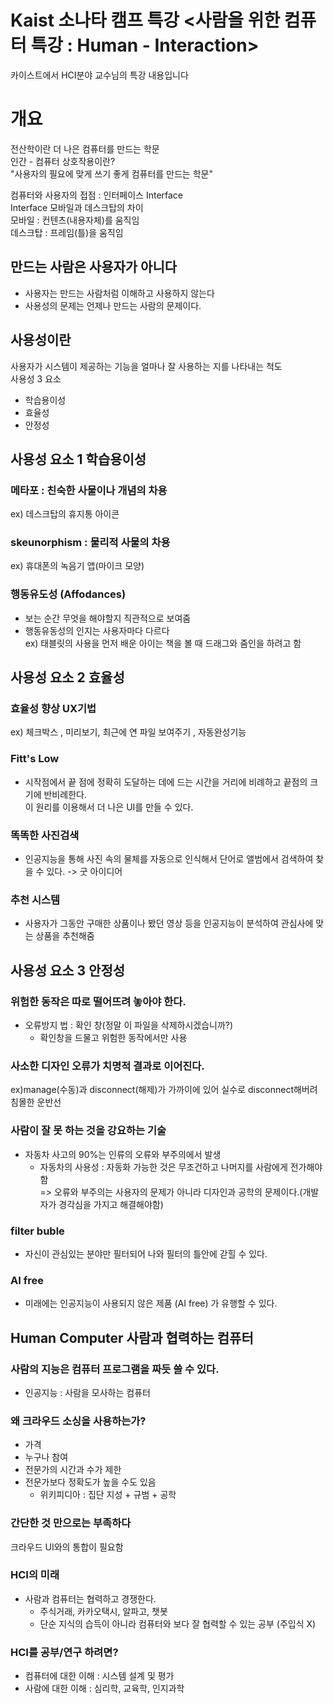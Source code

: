 Kaist 소나타 캠프 특강
<사람을 위한 컴퓨터 특강 : Human - Interaction>
=============================================
카이스트에서 HCI분야 교수님의 특강 내용입니다
# 개요
전산학이란 더 나은 컴퓨터를 만드는 학문  
인간 - 컴퓨터 상호작용이란?   
"사용자의 필요에 맞게 쓰기 좋게 컴퓨터를 만드는 학문"  
  
컴퓨터와 사용자의 접점 : 인터페이스 Interface  
Interface 모바일과 데스크탑의 차이  
모바일 : 컨텐츠(내용자체)를 움직임  
데스크탑 : 프레임(틀)을 움직임  
  
  
## 만드는 사람은 사용자가 아니다
* 사용자는 만드는 사람처럼 이해하고 사용하지 않는다
* 사용성의 문제는 언제나 만드는 사람의 문제이다.
  
  
## 사용성이란  
사용자가 시스템이 제공하는 기능을 얼마나 잘 사용하는 지를 나타내는 척도  
사용성 3 요소  
* 학습용이성
* 효율성
* 안정성 
  
  
## 사용성 요소 1 학습용이성
### 메타포 : 친숙한 사물이나 개념의 차용  
ex) 데스크탑의 휴지통 아이콘  
  
### skeunorphism : 물리적 사물의 차용  
ex) 휴대폰의 녹음기 앱(마이크 모양) 
  
### 행동유도성 (Affodances)  
* 보는 순간 무엇을 해야할지 직관적으로 보여줌  
* 행동유동성의 인지는 사용자마다 다르다  
ex) 태블릿의 사용을 먼저 배운 아이는 책을 볼 때 드래그와 줌인을 하려고 함  
  
  
## 사용성 요소 2 효율성
### 효율성 향상 UX기법
ex) 체크박스 , 미리보기, 최근에 연 파일 보여주기 , 자동완성기능  
  
### Fitt's Low  
* 시작점에서 끝 점에 정확히 도달하는 데에 드는 시간을 거리에 비례하고 끝점의 크기에 반비례한다.  
이 원리를 이용해서 더 나은 UI를 만들 수 있다.  
  
### 똑똑한 사진검색   
* 인공지능을 통해 사진 속의 물체를 자동으로 인식해서 단어로 앨범에서 검색하여 찾을 수 있다. -> 굿 아이디어  
  
### 추천 시스템  
* 사용자가 그동안 구매한 상품이나 봤던 영상 등을 인공지능이 분석하여 관심사에 맞는 상품을 추천해줌  
  
  
## 사용성 요소 3 안정성  
### 위험한 동작은 따로 떨어뜨려 놓아야 한다.
* 오류방지 법 : 확인 창(정말 이 파일을 삭제하시겠습니까?)  
    + 확인창을 드물고 위험한 동작에서만 사용  
  
### 사소한 디자인 오류가 치명적 결과로 이어진다.  
ex)manage(수동)과 disconnect(해제)가 가까이에 있어 실수로 disconnect해버려 침몰한 운반선  
  
### 사람이 잘 못 하는 것을 강요하는 기술  
* 자동차 사고의 90%는 인류의 오류와 부주의에서 발생  
    + 자동차의 사용성 : 자동화 가능한 것은 무조건하고 나머지를 사람에게 전가해야함  
=> 오류와 부주의는 사용자의 문제가 아니라 디자인과 공학의 문제이다.(개발자가 경각심을 가지고 해결해야함)   
  
### filter buble  
* 자신이 관심있는 분야만 필터되어 나와 필터의 틀안에 갇힐 수 있다.  
  
### AI free  
* 미래에는 인공지능이 사용되지 않은 제품 (AI free) 가 유행할 수 있다.  
  
  
## Human Computer 사람과 협력하는 컴퓨터  
### 사람의 지능은 컴퓨터 프로그램을 짜듯 쓸 수 있다.  
* 인공지능 : 사람을 모사하는 컴퓨터  
  
### 왜 크라우드 소싱을 사용하는가?  
* 가격  
* 누구나 참여  
* 전문가의 시간과 수가 제한  
* 전문가보다 정확도가 높을 수도 있음  
    + 위키피디아 : 집단 지성 + 규범 +  공학  
  
### 간단한 것 만으로는 부족하다
크라우드 UI와의 통합이 필요함  
    
### HCI의 미래
* 사람과 컴퓨터는 협력하고 경쟁한다.  
    + 주식거래, 카카오택시, 알파고, 챗봇   
    + 단순 지식의 습득이 아니라 컴퓨터와 보다 잘 협력할 수 있는 공부 (주입식 X)  
  
### HCI를 공부/연구 하려면?
* 컴퓨터에 대한 이해 : 시스템 설계 및 평가  
* 사람에 대한 이해 : 심리학, 교육학, 인지과학    






























